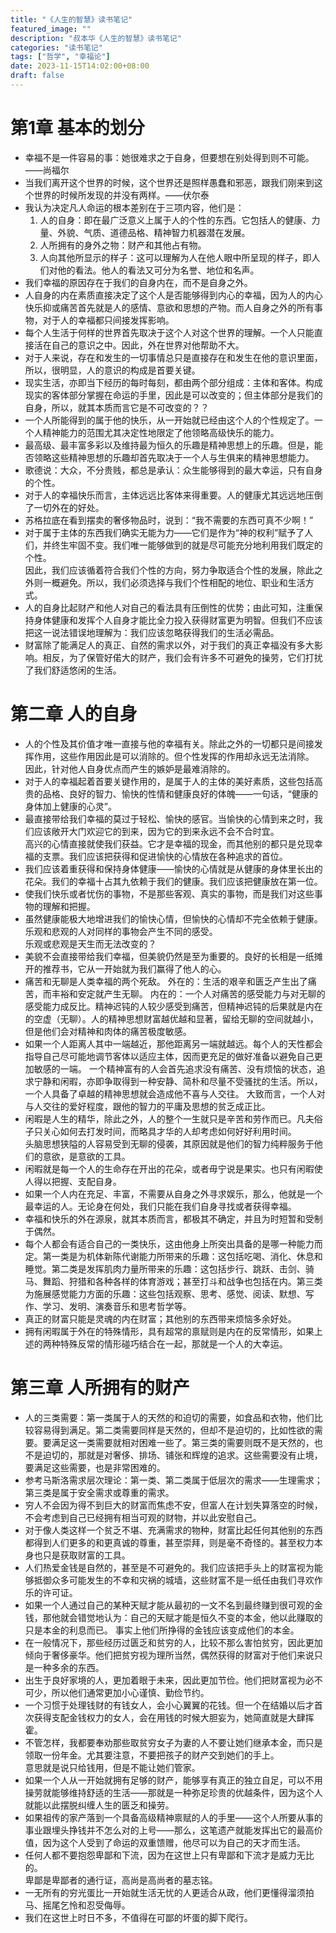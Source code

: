 ```yaml
---
title: "《人生的智慧》读书笔记"
featured_image: ""
description: "叔本华《人生的智慧》读书笔记"
categories: "读书笔记"
tags: ["哲学", "幸福论"]
date: 2023-11-15T14:02:00+08:00
draft: false
---
```


# 第1章 基本的划分

+ 幸福不是一件容易的事：她很难求之于自身，但要想在别处得到则不可能。——尚福尔
+ 当我们离开这个世界的时候，这个世界还是照样愚蠢和邪恶，跟我们刚来到这个世界的时候所发现的并没有两样。——伏尔泰
+ 我认为决定凡人命运的根本差别在于三项内容，他们是：
  1. 人的自身：即在最广泛意义上属于人的个性的东西。它包括人的健康、力量、外貌、气质、道德品格、精神智力机器潜在发展。
  2. 人所拥有的身外之物：财产和其他占有物。
  3. 人向其他所显示的样子：这可以理解为人在他人眼中所呈现的样子，即人们对他的看法。他人的看法又可分为名誉、地位和名声。
+ 我们幸福的原因存在于我们的自身内在，而不是自身之外。
+ 人自身的内在素质直接决定了这个人是否能够得到内心的幸福，因为人的内心快乐抑或痛苦首先就是人的感情、意欲和思想的产物。而人自身之外的所有事物，对于人的幸福都只间接发挥影响。
+ 每个人生活于何样的世界首先取决于这个人对这个世界的理解。一个人只能直接活在自己的意识之中。因此，外在世界对他帮助不大。
+ 对于人来说，存在和发生的一切事情总只是直接存在和发生在他的意识里面，所以，很明显，人的意识的构成是首要关键。
+ 现实生活，亦即当下经历的每时每刻，都由两个部分组成：主体和客体。构成现实的客体部分掌握在命运的手里，因此是可以改变的；但主体部分是我们的自身，所以，就其本质而言它是不可改变的？？
+ 一个人所能得到的属于他的快乐，从一开始就已经由这个人的个性规定了。一个人精神能力的范围尤其决定性地限定了他领略高级快乐的能力。
+ 最高级、最丰富多彩以及维持最为恒久的乐趣是精神思想上的乐趣。但是，能否领略这些精神思想的乐趣却首先取决于一个人与生俱来的精神思想能力。
+ 歌德说：大众，不分贵贱，都总是承认：众生能够得到的最大幸运，只有自身的个性。
+ 对于人的幸福快乐而言，主体远远比客体来得重要。人的健康尤其远远地压倒了一切外在的好处。
+ 苏格拉底在看到摆卖的奢侈物品时，说到：“我不需要的东西可真不少啊！”
+ 对于属于主体的东西我们确实无能为力——它们是作为“神的权利”赋予了人们，并终生牢固不变。我们唯一能够做到的就是尽可能充分地利用我们既定的个性。  
因此，我们应该循着符合我们个性的方向，努力争取适合个性的发展，除此之外则一概避免。所以，我们必须选择与我们个性相配的地位、职业和生活方式。
+ 人的自身比起财产和他人对自己的看法具有压倒性的优势；由此可知，注重保持身体健康和发挥个人自身才能比全力投入获得财富更为明智。但我们不应该把这一说法错误地理解为：我们应该忽略获得我们的生活必需品。
+ 财富除了能满足人的真正、自然的需求以外，对于我们的真正幸福没有多大影响。相反，为了保管好偌大的财产，我们会有许多不可避免的操劳，它们打扰了我们舒适悠闲的生活。

# 第二章 人的自身

+ 人的个性及其价值才唯一直接与他的幸福有关。除此之外的一切都只是间接发挥作用，这些作用因此是可以消除的。但个性发挥的作用却永远无法消除。  
因此，针对他人自身优点而产生的嫉妒是最难消除的。
+ 对于人的幸福起着首要关键作用的，是属于人的主体的美好素质，这些包括高贵的品格、良好的智力、愉快的性情和健康良好的体魄——一句话，“健康的身体加上健康的心灵”。
+ 最直接带给我们幸福的莫过于轻松、愉快的感官。当愉快的心情到来之时，我们应该敞开大门欢迎它的到来，因为它的到来永远不会不合时宜。  
高兴的心情直接就使我们获益。它才是幸福的现金，而其他别的都只是兑现幸福的支票。我们应该把获得和促进愉快的心情放在各种追求的首位。
+ 我们应该着重获得和保持身体健康——愉快的心情就是从健康的身体里长出的花朵。我们的幸福十占其九依赖于我们的健康。我们应该把健康放在第一位。
+ 使我们快乐或者忧伤的事物，不是那些客观、真实的事物，而是我们对这些事物的理解和把握。
+ 虽然健康能极大地增进我们的愉快心情，但愉快的心情却不完全依赖于健康。乐观和悲观的人对同样的事物会产生不同的感受。  
乐观或悲观是天生而无法改变的？
+ 美貌不会直接带给我们幸福，但美貌仍然是至为重要的。良好的长相是一纸摊开的推荐书，它从一开始就为我们赢得了他人的心。
+ 痛苦和无聊是人类幸福的两个死敌。
  外在的：生活的艰辛和匮乏产生出了痛苦，而丰裕和安定就产生无聊。
  内在的：一个人对痛苦的感受能力与对无聊的感受能力成反比。精神迟钝的人较少感受到痛苦，但精神迟钝的后果就是内在的空虚（无聊）。人的精神思想财富越优越和显著，留给无聊的空间就越小，但是他们会对精神和肉体的痛苦极度敏感。
+ 如果一个人距离人其中一端越近，那他距离另一端就越远。每个人的天性都会指导自己尽可能地调节客体以适应主体，因而更充足的做好准备以避免自己更加敏感的一端。
  一个精神富有的人会首先追求没有痛苦、没有烦恼的状态，追求宁静和闲暇，亦即争取得到一种安静、简朴和尽量不受骚扰的生活。所以，一个人具备了卓越的精神思想就会造成他不喜与人交往。
  大致而言，一个人对与人交往的爱好程度，跟他的智力的平庸及思想的贫乏成正比。
+ 闲暇是人生的精华，除此之外，人的整个一生就只是辛苦和劳作而已。凡夫俗子只关心如何去打发时间，而略具才华的人却考虑如何好好利用时间。  
  头脑思想狭隘的人容易受到无聊的侵袭，其原因就是他们的智力纯粹服务于他们的意欲，是意欲的工具。
+ 闲暇就是每一个人的生命存在开出的花朵，或者毋宁说是果实。也只有闲暇使人得以把握、支配自身。
+ 如果一个人内在充足、丰富，不需要从自身之外寻求娱乐，那么，他就是一个最幸运的人。无论身在何处，我们只能在我们自身寻找或者获得幸福。  
+ 幸福和快乐的外在源泉，就其本质而言，都极其不确定，并且为时短暂和受制于偶然。
+ 每个人都会有适合自己的一类快乐，这由他身上所突出具备的是哪一种能力而定。第一类是为机体新陈代谢能力所带来的乐趣：这包括吃喝、消化、休息和睡觉。第二类是发挥肌肉力量所带来的乐趣：这包括步行、跳跃、击剑、骑马、舞蹈、狩猎和各种各样的体育游戏；甚至打斗和战争也包括在内。第三类为施展感觉能力方面的乐趣：这些包括观察、思考、感觉、阅读、默想、写作、学习、发明、演奏音乐和思考哲学等。
+ 真正的财富只能是灵魂的内在财富；其他别的东西带来烦恼多余好处。
+ 拥有闲暇属于外在的特殊情形，具有超常的禀赋则是内在的反常情形，如果上述的两种特殊反常的情形碰巧结合在一起，那就是一个人的大幸运。

# 第三章 人所拥有的财产

+ 人的三类需要：第一类属于人的天然的和迫切的需要，如食品和衣物，他们比较容易得到满足。第二类需要同样是天然的，但却不是迫切的，比如性欲的需要。要满足这一类需要就相对困难一些了。第三类的需要则既不是天然的，也不是迫切的，那就是对奢侈、排场、铺张和辉煌的追求。这些需要没有止境，要满足这些需要，也是非常困难的。
+ 参考马斯洛需求层次理论：第一类、第二类属于低层次的需求——生理需求；第三类是属于安全需求或尊重的需求。
+ 穷人不会因为得不到巨大的财富而焦虑不安，但富人在计划失算落空的时候，不会考虑到自己已经拥有相当可观的财物，并以此安慰自己。
+ 对于像人类这样一个贫乏不堪、充满需求的物种，财富比起任何其他别的东西都得到人们更多的和更真诚的尊重，甚至崇拜，则是毫不奇怪的。甚至权力本身也只是获取财富的工具。
+ 人们热爱金钱是自然的，甚至是不可避免的。我们应该把手头上的财富视为能够抵御众多可能发生的不幸和灾祸的城墙，这些财富不是一纸任由我们寻欢作乐的许可证。
+ 如果一个人通过自己的某种天赋才能从最初的一文不名到最终赚到很可观的金钱，那他就会错觉地认为：自己的天赋才能是恒久不变的本金，他以此赚取的只是本金的利息而已。
事实上他们所挣得的金钱应该变成他们的本金。
+ 在一般情况下，那些经历过匮乏和贫穷的人，比较不那么害怕贫穷，因此更加倾向于奢侈豪华。他们把贫穷视为理所当然，偶然获得的财富对于他们来说只是一种多余的东西。
+ 出生于良好家境的人，更加着眼于未来，因此更加节俭。他们把财富视为必不可少，所以他们通常更加小心谨慎、勤俭节约。
+ 一个习惯于处理钱财的有钱女人，会小心翼翼的花钱。但一个在结婚以后才首次获得支配金钱权力的女人，会在用钱的时候大胆妄为，她简直就是大肆挥霍。
+ 不管怎样，我都要奉劝那些取贫穷女子为妻的人不要让她们继承本金，而只是领取一份年金。尤其要注意，不要把孩子的财产交到她们的手上。  
  意思就是说只给钱用，但是不能让她们管家。
+ 如果一个人从一开始就拥有足够的财产，能够享有真正的独立自足，可以不用操劳就能够维持舒适的生活——那就是一种弥足珍贵的优越条件，因为这个人就能以此摆脱纠缠人生的匮乏和操劳。
+ 如果祖传的家产落到一个具备高级精神禀赋的人的手里——这个人所要从事的事业跟埋头挣钱并不怎么对的上号——那么，这笔遗产就能发挥出它的最高价值，因为这个人受到了命运的双重馈赠，他尽可以为自己的天才而生活。
+ 任何人都不要抱怨卑鄙和下流，因为在这世上只有卑鄙和下流才是威力无比的。  
  卑鄙是卑鄙者的通行证，高尚是高尚者的墓志铭。
+ 一无所有的穷光蛋比一开始就生活无忧的人更适合从政，他们更懂得溜须拍马、摇尾乞怜和忍受侮辱。
+ 我们在这世上时日不多，不值得在可鄙的坏蛋的脚下爬行。
